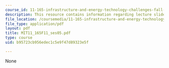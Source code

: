 ```yaml
---
course_id: 11-165-infrastructure-and-energy-technology-challenges-fall-2011
description: This resource contains information regarding lecture slides.
file_location: /coursemedia/11-165-infrastructure-and-energy-technology-challenges-fall-2011/b95723cb956edec1c5e9f47d89323e5f_MIT11_165F11_ses05.pdf
file_type: application/pdf
layout: pdf
title: MIT11_165F11_ses05.pdf
type: course
uid: b95723cb956edec1c5e9f47d89323e5f

---
```

None